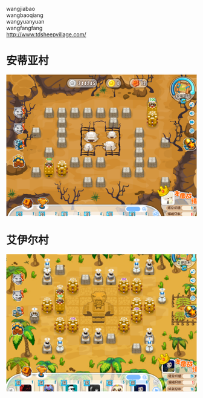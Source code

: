 wangjiabao  
wangbaoqiang  
wangyuanyuan  
wangfangfang  
http://www.tdsheepvillage.com/
 
# 安蒂亚村
![pic](./pic/安蒂亚村.png)
# 艾伊尔村
![pic](./pic/艾伊尔村.png)
